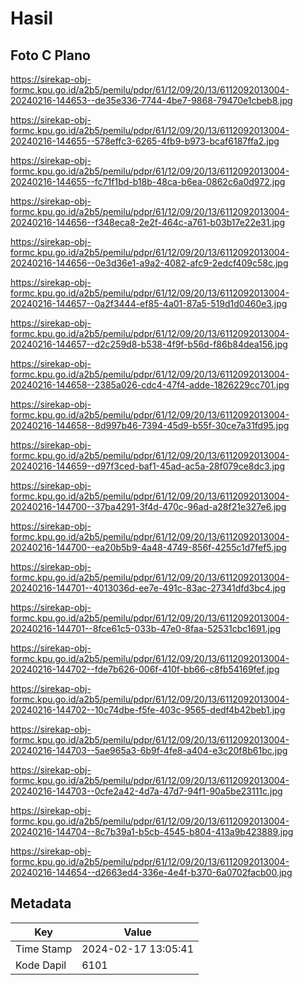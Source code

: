 # Hasil

## Foto C Plano

https://sirekap-obj-formc.kpu.go.id/a2b5/pemilu/pdpr/61/12/09/20/13/6112092013004-20240216-144653--de35e336-7744-4be7-9868-79470e1cbeb8.jpg

https://sirekap-obj-formc.kpu.go.id/a2b5/pemilu/pdpr/61/12/09/20/13/6112092013004-20240216-144655--578effc3-6265-4fb9-b973-bcaf6187ffa2.jpg

https://sirekap-obj-formc.kpu.go.id/a2b5/pemilu/pdpr/61/12/09/20/13/6112092013004-20240216-144655--fc71f1bd-b18b-48ca-b6ea-0862c6a0d972.jpg

https://sirekap-obj-formc.kpu.go.id/a2b5/pemilu/pdpr/61/12/09/20/13/6112092013004-20240216-144656--f348eca8-2e2f-464c-a761-b03b17e22e31.jpg

https://sirekap-obj-formc.kpu.go.id/a2b5/pemilu/pdpr/61/12/09/20/13/6112092013004-20240216-144656--0e3d36e1-a9a2-4082-afc9-2edcf409c58c.jpg

https://sirekap-obj-formc.kpu.go.id/a2b5/pemilu/pdpr/61/12/09/20/13/6112092013004-20240216-144657--0a2f3444-ef85-4a01-87a5-519d1d0460e3.jpg

https://sirekap-obj-formc.kpu.go.id/a2b5/pemilu/pdpr/61/12/09/20/13/6112092013004-20240216-144657--d2c259d8-b538-4f9f-b56d-f86b84dea156.jpg

https://sirekap-obj-formc.kpu.go.id/a2b5/pemilu/pdpr/61/12/09/20/13/6112092013004-20240216-144658--2385a026-cdc4-47f4-adde-1826229cc701.jpg

https://sirekap-obj-formc.kpu.go.id/a2b5/pemilu/pdpr/61/12/09/20/13/6112092013004-20240216-144658--8d997b46-7394-45d9-b55f-30ce7a31fd95.jpg

https://sirekap-obj-formc.kpu.go.id/a2b5/pemilu/pdpr/61/12/09/20/13/6112092013004-20240216-144659--d97f3ced-baf1-45ad-ac5a-28f079ce8dc3.jpg

https://sirekap-obj-formc.kpu.go.id/a2b5/pemilu/pdpr/61/12/09/20/13/6112092013004-20240216-144700--37ba4291-3f4d-470c-96ad-a28f21e327e6.jpg

https://sirekap-obj-formc.kpu.go.id/a2b5/pemilu/pdpr/61/12/09/20/13/6112092013004-20240216-144700--ea20b5b9-4a48-4749-856f-4255c1d7fef5.jpg

https://sirekap-obj-formc.kpu.go.id/a2b5/pemilu/pdpr/61/12/09/20/13/6112092013004-20240216-144701--4013036d-ee7e-491c-83ac-27341dfd3bc4.jpg

https://sirekap-obj-formc.kpu.go.id/a2b5/pemilu/pdpr/61/12/09/20/13/6112092013004-20240216-144701--8fce61c5-033b-47e0-8faa-52531cbc1691.jpg

https://sirekap-obj-formc.kpu.go.id/a2b5/pemilu/pdpr/61/12/09/20/13/6112092013004-20240216-144702--fde7b626-006f-410f-bb66-c8fb54169fef.jpg

https://sirekap-obj-formc.kpu.go.id/a2b5/pemilu/pdpr/61/12/09/20/13/6112092013004-20240216-144702--10c74dbe-f5fe-403c-9565-dedf4b42beb1.jpg

https://sirekap-obj-formc.kpu.go.id/a2b5/pemilu/pdpr/61/12/09/20/13/6112092013004-20240216-144703--5ae965a3-6b9f-4fe8-a404-e3c20f8b61bc.jpg

https://sirekap-obj-formc.kpu.go.id/a2b5/pemilu/pdpr/61/12/09/20/13/6112092013004-20240216-144703--0cfe2a42-4d7a-47d7-94f1-90a5be23111c.jpg

https://sirekap-obj-formc.kpu.go.id/a2b5/pemilu/pdpr/61/12/09/20/13/6112092013004-20240216-144704--8c7b39a1-b5cb-4545-b804-413a9b423889.jpg

https://sirekap-obj-formc.kpu.go.id/a2b5/pemilu/pdpr/61/12/09/20/13/6112092013004-20240216-144654--d2663ed4-336e-4e4f-b370-6a0702facb00.jpg


## Metadata

| Key        | Value               |
| ---------- | ------------------- |
| Time Stamp | 2024-02-17 13:05:41 |
| Kode Dapil | 6101                |



